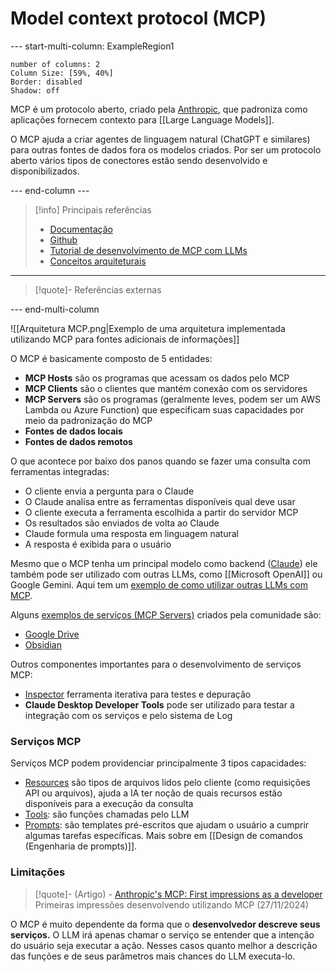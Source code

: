 # Model context protocol (MCP)

--- start-multi-column: ExampleRegion1  
```column-settings  
number of columns: 2
Column Size: [59%, 40%]
Border: disabled
Shadow: off
```

MCP é um protocolo aberto, criado pela [Anthropic](https://www.anthropic.com/), que padroniza como aplicações fornecem contexto para [[Large Language Models]]. 

O MCP ajuda a criar agentes de linguagem natural (ChatGPT e similares) para outras fontes de dados fora os modelos criados. Por ser um protocolo aberto vários tipos de conectores estão sendo desenvolvido e disponibilizados.

--- end-column ---

> [!info] Principais referências
> - [Documentação](https://modelcontextprotocol.io/introduction)
>- [Github](https://github.com/modelcontextprotocol)
>- [Tutorial de desenvolvimento de MCP com LLMs](https://modelcontextprotocol.io/tutorials/building-mcp-with-llms)
>- [Conceitos arquiteturais](https://modelcontextprotocol.io/docs/concepts/architecture)

---

> [!quote]- Referências externas
>

--- end-multi-column

![[Arquitetura MCP.png|Exemplo de uma arquitetura implementada utilizando MCP para fontes adicionais de informações]]

O MCP é basicamente composto de 5 entidades:

- **MCP Hosts** são os programas que acessam os dados pelo MCP
- **MCP Clients** são o clientes que mantém conexão com os servidores
- **MCP Servers** são os programas (geralmente leves, podem ser um AWS Lambda ou Azure Function) que especificam suas capacidades por meio da padronização do MCP
- **Fontes de dados locais**
- **Fontes de dados remotos**

O que acontece por baixo dos panos quando se fazer uma consulta com ferramentas integradas:

- O cliente envia a pergunta para o Claude
- O Claude analisa entre as ferramentas disponíveis qual deve usar
- O cliente executa a ferramenta escolhida a partir do servidor MCP
- Os resultados são enviados de volta ao Claude
- Claude formula uma resposta em linguagem natural
- A resposta é exibida para o usuário

Mesmo que o MCP tenha um principal modelo como backend ([Claude](https://www.anthropic.com/claude)) ele também pode ser utilizado com outras LLMs, como [[Microsoft OpenAI]] ou Google Gemini. Aqui tem um [exemplo de como utilizar outras LLMs com MCP](https://www.philschmid.de/mcp-example-llama).

Alguns [exemplos de serviços (MCP Servers)](https://modelcontextprotocol.io/examples) criados pela comunidade são:

- [Google Drive](https://github.com/modelcontextprotocol/servers/tree/main/src/gdrive)
- [Obsidian](https://github.com/smithery-ai/mcp-obsidian)

Outros componentes importantes para o desenvolvimento de serviços MCP:

- [Inspector](https://modelcontextprotocol.io/docs/tools/inspector) ferramenta iterativa para testes e depuração
- **Claude Desktop Developer Tools** pode ser utilizado para testar a integração com os serviços e pelo sistema de Log

### Serviços MCP

Serviços MCP podem providenciar principalmente 3 tipos capacidades:

- [Resources](https://modelcontextprotocol.io/docs/concepts/resources) são tipos de arquivos lidos pelo cliente (como requisições API ou arquivos), ajuda a IA ter noção de quais recursos estão disponíveis para a execução da consulta
- [Tools](https://modelcontextprotocol.io/docs/concepts/tools): são funções chamadas pelo LLM
- [Prompts](https://modelcontextprotocol.io/docs/concepts/prompts): são templates pré-escritos que ajudam o usuário a cumprir algumas tarefas específicas. Mais sobre em [[Design de comandos (Engenharia de prompts)]].

### Limitações

> [!quote]- (Artigo) - [Anthropic's MCP: First impressions as a developer](https://www.chriswere.com/p/anthropics-mcp-first-impressions)
> Primeiras impressões desenvolvendo utilizando MCP (27/11/2024)

O MCP é muito dependente da forma que o **desenvolvedor descreve seus serviços.** O LLM irá apenas chamar o serviço se entender que a intenção do usuário seja executar a ação. Nesses casos quanto melhor a descrição das funções e de seus parâmetros mais chances do LLM executa-lo.

